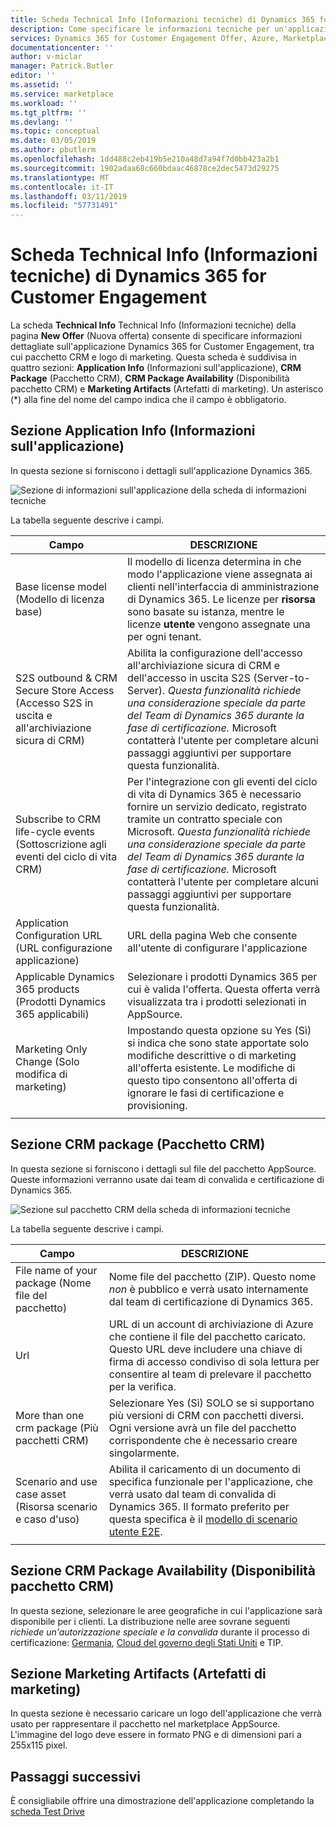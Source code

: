 ```yaml
---
title: Scheda Technical Info (Informazioni tecniche) di Dynamics 365 for Customer Engagement - Azure Marketplace | Microsoft Docs
description: Come specificare le informazioni tecniche per un'applicazione Dynamics 365 for Customer Engagement nel marketplace AppSource.
services: Dynamics 365 for Customer Engagement Offer, Azure, Marketplace, Cloud Partner Portal, AppSource
documentationcenter: ''
author: v-miclar
manager: Patrick.Butler
editor: ''
ms.assetid: ''
ms.service: marketplace
ms.workload: ''
ms.tgt_pltfrm: ''
ms.devlang: ''
ms.topic: conceptual
ms.date: 03/05/2019
ms.author: pbutlerm
ms.openlocfilehash: 1dd488c2eb419b5e210a48d7a94f7d0bb423a2b1
ms.sourcegitcommit: 1902adaa68c660bdaac46878ce2dec5473d29275
ms.translationtype: MT
ms.contentlocale: it-IT
ms.lasthandoff: 03/11/2019
ms.locfileid: "57731491"
---
```

# <a name="dynamics-365-for-customer-engagement-technical-info-tab"></a>Scheda Technical Info (Informazioni tecniche) di Dynamics 365 for Customer Engagement

La scheda **Technical Info** Technical Info (Informazioni tecniche) della pagina **New Offer** (Nuova offerta) consente di specificare informazioni dettagliate sull'applicazione Dynamics 365 for Customer Engagement, tra cui pacchetto CRM e logo di marketing.  Questa scheda è suddivisa in quattro sezioni: **Application Info** (Informazioni sull'applicazione), **CRM Package** (Pacchetto CRM), **CRM Package Availability** (Disponibilità pacchetto CRM) e **Marketing Artifacts** (Artefatti di marketing). Un asterisco (*) alla fine del nome del campo indica che il campo è obbligatorio. 


## <a name="application-info-section"></a>Sezione Application Info (Informazioni sull'applicazione)

In questa sezione si forniscono i dettagli sull'applicazione Dynamics 365.

![Sezione di informazioni sull'applicazione della scheda di informazioni tecniche](./media/dynce-technical-info-tab1.png)

La tabella seguente descrive i campi.

|      Campo                    |    DESCRIZIONE                  |
|    ---------                  |  ---------------                |
|   Base license model (Modello di licenza base)          |  Il modello di licenza determina in che modo l'applicazione viene assegnata ai clienti nell'interfaccia di amministrazione di Dynamics 365. Le licenze per **risorsa** sono basate su istanza, mentre le licenze **utente** vengono assegnate una per ogni tenant.  |
|  S2S outbound & CRM Secure Store Access (Accesso S2S in uscita e all'archiviazione sicura di CRM) |  Abilita la configurazione dell'accesso all'archiviazione sicura di CRM e dell'accesso in uscita S2S (Server-to-Server). *Questa funzionalità richiede una considerazione speciale da parte del Team di Dynamics 365 durante la fase di certificazione.* Microsoft contatterà l'utente per completare alcuni passaggi aggiuntivi per supportare questa funzionalità.  |
| Subscribe to CRM life-cycle events (Sottoscrizione agli eventi del ciclo di vita CRM) | Per l'integrazione con gli eventi del ciclo di vita di Dynamics 365 è necessario fornire un servizio dedicato, registrato tramite un contratto speciale con Microsoft. *Questa funzionalità richiede una considerazione speciale da parte del Team di Dynamics 365 durante la fase di certificazione.* Microsoft contatterà l'utente per completare alcuni passaggi aggiuntivi per supportare questa funzionalità.  |
| Application Configuration URL (URL configurazione applicazione) | URL della pagina Web che consente all'utente di configurare l'applicazione |
| Applicable Dynamics 365 products (Prodotti Dynamics 365 applicabili)  | Selezionare i prodotti Dynamics 365 per cui è valida l'offerta. Questa offerta verrà visualizzata tra i prodotti selezionati in AppSource.  |
| Marketing Only Change (Solo modifica di marketing)         | Impostando questa opzione su Yes (Sì) si indica che sono state apportate solo modifiche descrittive o di marketing all'offerta esistente.  Le modifiche di questo tipo consentono all'offerta di ignorare le fasi di certificazione e provisioning.  |
|  |  |


## <a name="crm-package-section"></a>Sezione CRM package (Pacchetto CRM)

In questa sezione si forniscono i dettagli sul file del pacchetto AppSource.  Queste informazioni verranno usate dai team di convalida e certificazione di Dynamics 365.

![Sezione sul pacchetto CRM della scheda di informazioni tecniche](./media/dynce-technical-info-tab2.png)

La tabella seguente descrive i campi.

|      Campo                    |    DESCRIZIONE                  |
|    ---------                  |  ---------------                |
|  File name of your package (Nome file del pacchetto)     |  Nome file del pacchetto (ZIP).  Questo nome *non* è pubblico e verrà usato internamente dal team di certificazione di Dynamics 365.  |
|  Url                          |  URL di un account di archiviazione di Azure che contiene il file del pacchetto caricato. Questo URL deve includere una chiave di firma di accesso condiviso di sola lettura per consentire al team di prelevare il pacchetto per la verifica.  |
| More than one crm package (Più pacchetti CRM)     | Selezionare Yes (Sì) SOLO se si supportano più versioni di CRM con pacchetti diversi.  Ogni versione avrà un file del pacchetto corrispondente che è necessario creare singolarmente.  |
| Scenario and use case asset (Risorsa scenario e caso d'uso)   | Abilita il caricamento di un documento di specifica funzionale per l'applicazione, che verrà usato dal team di convalida di Dynamics 365.  Il formato preferito per questa specifica è il [modello di scenario utente E2E](https://isvdocumentation.blob.core.windows.net/d365documentation/Power%20Platform%20E2E%20document.docx).  |
|  |  |


## <a name="crm-package-availability-section"></a>Sezione CRM Package Availability (Disponibilità pacchetto CRM)

In questa sezione, selezionare le aree geografiche in cui l'applicazione sarà disponibile per i clienti.  La distribuzione nelle aree sovrane seguenti *richiede un'autorizzazione speciale e la convalida* durante il processo di certificazione: [Germania](https://docs.microsoft.com/azure/germany/), [Cloud del governo degli Stati Uniti](https://docs.microsoft.com/azure/azure-government/documentation-government-welcome) e TIP.


## <a name="marketing-artifacts-section"></a>Sezione Marketing Artifacts (Artefatti di marketing)

In questa sezione è necessario caricare un logo dell'applicazione che verrà usato per rappresentare il pacchetto nel marketplace AppSource.  L'immagine del logo deve essere in formato PNG e di dimensioni pari a 255x115 pixel.


## <a name="next-steps"></a>Passaggi successivi

È consigliabile offrire una dimostrazione dell'applicazione completando la [scheda Test Drive](./cpp-testdrive-tab.md)
